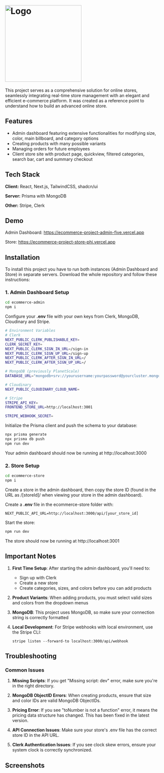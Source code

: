 # <img src="https://github.com/Repith/ecommerce-project/blob/main/ecommerce-store/public/logo-black.png" width=250px height=auto alt="Logo">

This project serves as a comprehensive solution for online stores, seamlessly integrating real-time store management with an elegant and efficient e-commerce platform. It was created as a reference point to understand how to build an advanced online store.

## Features

- Admin dashboard featuring extensive functionalities for modifying size, color, main billboard, and category options
- Creating products with many possible variants
- Managing orders for future employees
- Client store site with product page, quickview, filtered categories, search bar, cart and summary checkout

## Tech Stack

**Client:** React, Next.js, TailwindCSS, shadcn/ui

**Server:** Prisma with MongoDB

**Other:** Stripe, Clerk

## Demo

Admin Dashboard: https://ecommerce-project-admin-five.vercel.app

Store: https://ecommerce-project-store-phi.vercel.app

## Installation

To install this project you have to run both instances (Admin Dashboard and Store) in separate servers. Download the whole repository and follow these instructions:

### 1. Admin Dashboard Setup

```bash
cd ecommerce-admin 
npm i
```

Configure your **.env** file with your own keys from Clerk, MongoDB, Cloudinary and Stripe.

```bash
# Environment Variables
# Clerk
NEXT_PUBLIC_CLERK_PUBLISHABLE_KEY=
CLERK_SECRET_KEY=
NEXT_PUBLIC_CLERK_SIGN_IN_URL=/sign-in
NEXT_PUBLIC_CLERK_SIGN_UP_URL=/sign-up
NEXT_PUBLIC_CLERK_AFTER_SIGN_IN_URL=/
NEXT_PUBLIC_CLERK_AFTER_SIGN_UP_URL=/

# MongoDB (previously PlanetScale)
DATABASE_URL="mongodb+srv://yourusername:yourpassword@yourcluster.mongodb.net/yourdatabase"

# Cloudinary
NEXT_PUBLIC_CLOUDINARY_CLOUD_NAME=

# Stripe
STRIPE_API_KEY=
FRONTEND_STORE_URL=http://localhost:3001

STRIPE_WEBHOOK_SECRET=
```

Initialize the Prisma client and push the schema to your database:
```bash
npx prisma generate
npx prisma db push
npm run dev
```

Your admin dashboard should now be running at http://localhost:3000

### 2. Store Setup

```bash
cd ecommerce-store
npm i
```

Create a store in the admin dashboard, then copy the store ID (found in the URL as /[storeId]/ when viewing your store in the admin dashboard).

Create a **.env** file in the ecommerce-store folder with:

```
NEXT_PUBLIC_API_URL=http://localhost:3000/api/[your_store_id]
```

Start the store:
```bash
npm run dev
```

The store should now be running at http://localhost:3001

## Important Notes

1. **First Time Setup**: After starting the admin dashboard, you'll need to:
   - Sign up with Clerk
   - Create a new store
   - Create categories, sizes, and colors before you can add products

2. **Product Variants**: When adding products, you must select valid sizes and colors from the dropdown menus

3. **MongoDB**: This project uses MongoDB, so make sure your connection string is correctly formatted

4. **Local Development**: For Stripe webhooks with local environment, use the Stripe CLI:
   ```
   stripe listen --forward-to localhost:3000/api/webhook
   ```

## Troubleshooting

### Common Issues

1. **Missing Scripts**: If you get "Missing script: dev" error, make sure you're in the right directory.

2. **MongoDB ObjectID Errors**: When creating products, ensure that size and color IDs are valid MongoDB ObjectIDs.

3. **Pricing Error**: If you see "toNumber is not a function" error, it means the pricing data structure has changed. This has been fixed in the latest version.

4. **API Connection Issues**: Make sure your store's .env file has the correct store ID in the API URL.

5. **Clerk Authentication Issues**: If you see clock skew errors, ensure your system clock is correctly synchronized.

## Screenshots
